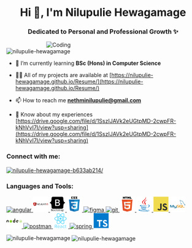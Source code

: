 <h1 align="center">Hi 👋, I'm Nilupulie Hewagamage</h1>
<h3 align="center">Dedicated to Personal and Professional Growth ✨</h3>
<img align="right" alt="Coding" width="400" src="https://cdn.dribbble.com/users/876183/screenshots/4178051/_______.gif"

<p align="left"> <img src="https://komarev.com/ghpvc/?username=nilupulie-hewagamage&label=Profile%20views&color=0e75b6&style=flat" alt="nilupulie-hewagamage" /> </p>

- 🌱 I’m currently learning **BSc (Hons) in Computer Science**

- 👨‍💻 All of my projects are available at [https://nilupulie-hewagamage.github.io/Resume/](https://nilupulie-hewagamage.github.io/Resume/)

- 📫 How to reach me **nethminilupulie@gmail.com**

- 📄 Know about my experiences [https://drive.google.com/file/d/1SszIJAVk2eUGtpMD-2cwpFR-kNhVvI7I/view?usp=sharing](https://drive.google.com/file/d/1SszIJAVk2eUGtpMD-2cwpFR-kNhVvI7I/view?usp=sharing)

<h3 align="left">Connect with me:</h3>
<p align="left">
<a href="https://linkedin.com/in/nilupulie-hewagamage-b633ab214/" target="blank"><img align="center" src="https://raw.githubusercontent.com/rahuldkjain/github-profile-readme-generator/master/src/images/icons/Social/linked-in-alt.svg" alt="nilupulie-hewagamage-b633ab214/" height="30" width="40" /></a>
</p>


<h3 align="left">Languages and Tools:</h3>
<p align="left"> <a href="https://angular.io" target="_blank" rel="noreferrer"> <img src="https://angular.io/assets/images/logos/angular/angular.svg" alt="angular" width="40" height="40"/> </a> <a href="https://angular.io" target="_blank" rel="noreferrer"> <img src="https://raw.githubusercontent.com/devicons/devicon/master/icons/angularjs/angularjs-original-wordmark.svg" alt="angularjs" width="40" height="40"/> </a> <a href="https://getbootstrap.com" target="_blank" rel="noreferrer"> <img src="https://raw.githubusercontent.com/devicons/devicon/master/icons/bootstrap/bootstrap-plain-wordmark.svg" alt="bootstrap" width="40" height="40"/> </a> <a href="https://www.w3schools.com/css/" target="_blank" rel="noreferrer"> <img src="https://raw.githubusercontent.com/devicons/devicon/master/icons/css3/css3-original-wordmark.svg" alt="css3" width="40" height="40"/> </a> <a href="https://www.figma.com/" target="_blank" rel="noreferrer"> <img src="https://www.vectorlogo.zone/logos/figma/figma-icon.svg" alt="figma" width="40" height="40"/> </a> <a href="https://git-scm.com/" target="_blank" rel="noreferrer"> <img src="https://www.vectorlogo.zone/logos/git-scm/git-scm-icon.svg" alt="git" width="40" height="40"/> </a> <a href="https://www.w3.org/html/" target="_blank" rel="noreferrer"> <img src="https://raw.githubusercontent.com/devicons/devicon/master/icons/html5/html5-original-wordmark.svg" alt="html5" width="40" height="40"/> </a> <a href="https://www.java.com" target="_blank" rel="noreferrer"> <img src="https://raw.githubusercontent.com/devicons/devicon/master/icons/java/java-original.svg" alt="java" width="40" height="40"/> </a> <a href="https://developer.mozilla.org/en-US/docs/Web/JavaScript" target="_blank" rel="noreferrer"> <img src="https://raw.githubusercontent.com/devicons/devicon/master/icons/javascript/javascript-original.svg" alt="javascript" width="40" height="40"/> </a> <a href="https://www.mysql.com/" target="_blank" rel="noreferrer"> <img src="https://raw.githubusercontent.com/devicons/devicon/master/icons/mysql/mysql-original-wordmark.svg" alt="mysql" width="40" height="40"/> </a> <a href="https://nodejs.org" target="_blank" rel="noreferrer"> <img src="https://raw.githubusercontent.com/devicons/devicon/master/icons/nodejs/nodejs-original-wordmark.svg" alt="nodejs" width="40" height="40"/> </a> <a href="https://postman.com" target="_blank" rel="noreferrer"> <img src="https://www.vectorlogo.zone/logos/getpostman/getpostman-icon.svg" alt="postman" width="40" height="40"/> </a> <a href="https://reactjs.org/" target="_blank" rel="noreferrer"> <img src="https://raw.githubusercontent.com/devicons/devicon/master/icons/react/react-original-wordmark.svg" alt="react" width="40" height="40"/> </a> <a href="https://spring.io/" target="_blank" rel="noreferrer"> <img src="https://www.vectorlogo.zone/logos/springio/springio-icon.svg" alt="spring" width="40" height="40"/> </a> <a href="https://www.typescriptlang.org/" target="_blank" rel="noreferrer"> <img src="https://raw.githubusercontent.com/devicons/devicon/master/icons/typescript/typescript-original.svg" alt="typescript" width="40" height="40"/> </a> </p>

<p><img align="left" src="https://github-readme-stats.vercel.app/api/top-langs?username=nilupulie-hewagamage&show_icons=true&locale=en&layout=compact" alt="nilupulie-hewagamage" /></p>

<p>&nbsp;<img align="center" src="https://github-readme-stats.vercel.app/api?username=nilupulie-hewagamage&show_icons=true&locale=en" alt="nilupulie-hewagamage" /></p>
